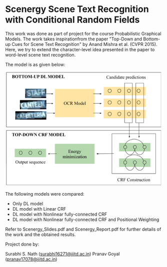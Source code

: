 # Scenergy Scene Text Recognition with Conditional Random Fields

This work was done as part of project for the course Probabilistic Graphical Models. The work takes inspirationfrom the paper "Top-Down and Bottom-up Cues for Scene Text Recognition" by Anand Mishra et al. (CVPR 2015). Here, we try to extend the character-level idea presented in the paper to word-level scene text recognition.

The model is as given below:

![Architecture](https://github.com/surabhisnath/Scenergy-Scene-Text-Recognition-with-CRFs/blob/master/model.png)

The following models were compared:
- Only DL model
- DL model with Linear CRF
- DL model with Nonlinear fully-connected CRF
- DL model with Nonlinear fully-connected CRF and Positional Weighting

Refer to Scenergy_Slides.pdf and Scenergy_Report.pdf for further details of the work and the obtained results.

Project done by:

Surabhi S. Nath (surabhi16271@iiitd.ac.in)
Pranav Goyal (pranav17078@iiitd.ac.in)
